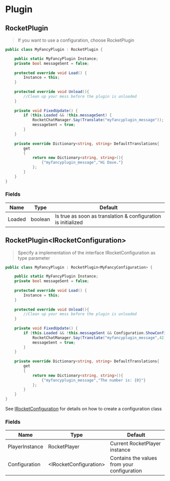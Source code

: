 # Plugin
## RocketPlugin
> If you want to use a configuration, choose RocketPlugin<IRocketConfiguration>

```csharp
public class MyFancyPlugin : RocketPlugin {

	public static MyFancyPlugin Instance;
	private bool messageSent = false;
	
	protected override void Load() {
		Instance = this;
	}
	
	protected override void Unload(){
		//Clean up your mess before the plugin is unloaded
	}
	
	private void FixedUpdate() {
		if (this.Loaded && !this.messageSent) {
			RocketChatManager.Say(Translate("myfancyplugin_message"));
			messageSent = true;
		}
	}
	
	private override Dictionary<string, string> DefaultTranslations{
		get
		{
			return new Dictionary<string, string>(){
				{"myfancyplugin_message","Hi Dave."}
			};
		}
	}
}
```

### Fields
Name | Type | Default
---------- | ---------- | ----------
Loaded | boolean | Is true as soon as translation & configuration is initialized

## RocketPlugin&lt;IRocketConfiguration&gt;
> Specify a implementation of the interface IRocketConfiguration as type parameter

```csharp
public class MyFancyPlugin : RocketPlugin<MyFancyConfiguration> {

	public static MyFancyPlugin Instance;
	private bool messageSent = false;
	
	protected override void Load() {
		Instance = this;
	}
	
	protected override void Unload(){
		//Clean up your mess before the plugin is unloaded
	}
	
	private void FixedUpdate() {
		if (this.Loaded && !this.messageSent && Configuration.ShowConfiguration) {
			RocketChatManager.Say(Translate("myfancyplugin_message",42));
			messageSent = true;
		}
	}
	
	private override Dictionary<string, string> DefaultTranslations{
		get
		{
			return new Dictionary<string, string>(){
				{"myfancyplugin_message","The number is: {0}"}
			};
		}
	}
}
```

<aside class="notice">
See <a href="#rocketplugin<irocketconfiguration>">IRocketConfiguration</a> for details on how to create a configuration class 
</aside>

### Fields
Name | Type | Default
---------- | ---------- | ----------
PlayerInstance | RocketPlayer | Current RocketPlayer instance
Configuration | &lt;IRocketConfiguration&gt; | Contains the values from your configuration


